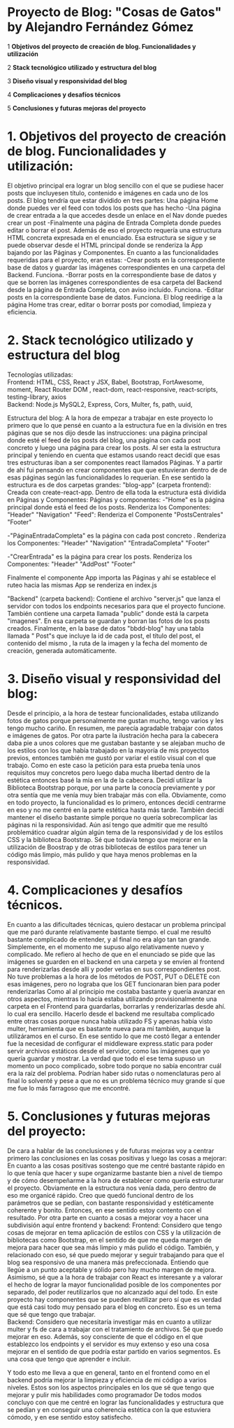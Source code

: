 
# Proyecto de Blog: "Cosas de Gatos" by Alejandro Fernández Gómez

 1  **Objetivos del proyecto de creación de blog. Funcionalidades y utilización**
 
 2  **Stack tecnológico utilizado y estructura del blog**
 
 3  **Diseño visual y responsividad del blog**

 4   **Complicaciones y desafíos técnicos**

 5  **Conclusiones y futuras mejoras del proyecto**



# 1. Objetivos del proyecto de creación de blog. Funcionalidades y utilización:
El objetivo principal era lograr un blog sencillo con el que se pudiese hacer posts que incluyesen título, contenido e imágenes en cada uno de los posts. El blog tendría que estar dividido en tres partes:
Una página Home donde puedes ver el feed con todos los posts que has hecho
-Una página de crear entrada a la que accedes desde un enlace en el Nav donde puedes crear un post
-Finalmente una página de Entrada Completa donde puedes editar o borrar el post. 
Además de eso el proyecto requería una estructura HTML concreta expresada en el enunciado. Esa estructura se sigue y se puede observar desde el HTML principal donde se renderiza la App bajando por las Páginas y Componentes.
En cuanto a las funcionalidades requeridas para el proyecto, eran estas:
-Crear posts en la correspondiente base de datos y guardar las imágenes correspondientes en una carpeta del Backend. Funciona.
-Borrar posts en la correspondiente base de datos y que se borren las imágenes correspondientes de esa carpeta del Backend desde la página de Entrada Completa, con aviso incluído. Funciona.
-Editar posts en la correspondiente base de datos.  Funciona.
El blog reedirige a  la página Home tras crear, editar o borrar posts por comodiad, limpieza y eficiencia.

# 2. Stack tecnológico utilizado y estructura del blog
Tecnologías utilizadas:
<br>
Frontend: HTML, CSS, React y JSX, Babel, Bootstrap, FortAwesome, moment, React Router DOM , react-dom, react-responsive, react-scripts, testing-library, axios
<br>
Backend: Node.js MySQL2, Express, Cors, Multer, fs, path, uuid, 

Estructura del blog:
A la hora de empezar a trabajar en este proyecto lo primero que lo que pensé en cuanto a la estructura fue en la división en tres páginas que se nos dijo desde las instrucciones: una página principal donde esté el feed de los posts del blog, una página con cada post concreto y luego una página para crear los posts.
Al ser esta la estructura principal y teniendo en cuenta que estamos usando react decidí que esas tres estructuras iban a ser componentes react llamados Páginas. Y a partir de ahí fui pensando en crear componentes que que estuvieran dentro de de esas páginas según las funcionalidades lo requerían.
En ese sentido la estructura es de dos carpetas grandes:
"blog-app" (carpeta frontend): Creada con create-react-app. Dentro de ella toda la estructura está dividida en Páginas y Componentes:
Páginas y componentes:
-"Home" es la página principal donde está el feed de los posts. Renderiza los Componentes:
"Header"
"Navigation"
"Feed": Renderiza el Componente "PostsCentrales"
"Footer"

-"PáginaEntradaCompleta" es la página con cada post concreto . Renderiza los Componentes:
"Header"
"Navigation"
"EntradaCompleta"
"Footer"

-"CrearEntrada" es la página para crear los posts. Renderiza los Componentes:
"Header"
"AddPost"
"Footer"

Finalmente el componente App importa las Páginas y ahí se establece el ruteo hacia las mismas
App se renderiza en index.js

"Backend" (carpeta backend):
Contiene el archivo "server.js" que lanza el servidor con todos los endpoints necesarios para que el proyecto funcione.
También contiene una carpeta llamada "public" donde está la carpeta "imagenes". En esa carpeta se guardan y borran las fotos de los posts creados.
Finalmente, en la base de datos "bbdd-blog" hay una tabla llamada " Post"s que incluye la id de cada post, el título del post, el contenido del mismo , la ruta de la imagen y la fecha  del momento de creación, generada automáticamente.

# 3. Diseño visual y responsividad del blog:
Desde el principio, a la hora de testear funcionalidades, estaba utilizando fotos de gatos porque personalmente me gustan mucho, tengo varios y les tengo mucho cariño. En resumen, me parecía agradable trabajar con datos e imágenes de gatos.
Por otra parte la ilustración hecha para la cabecera daba pie a unos colores que me gustaban bastante y se alejaban mucho de los estilos con los que había trabajado en la mayoría de mis proyectos previos, entonces también me gustó por variar el estilo visual con el que trabajo. Como en este caso la petición para esta prueba tenía unos requisitos muy concretos pero luego daba mucha libertad dentro de la estética entonces basé la mía en la de la cabecera.
Decidí utilizar la Biblioteca Bootstrap porque, por una parte la conocía previamente y por otra sentía  que me venía muy bien trabajar más con ella.
Obviamente, como en todo proyecto, la funcionalidad es lo primero, entonces decidí centrarme en eso y no me centré en la parte estética hasta más tarde. También decidí mantener el diseño bastante simple porque no quería sobrecomplicar las páginas ni la responsividad.
Aún así tengo que admitir que me resultó problemático cuadrar algún algún tema de la responsividad y de los estilos CSS y la biblioteca Bootstrap.
Sé que todavía tengo que mejorar en la utilización de Boostrap y de otras bibliotecas de estilos para tener un código más limpio, más pulido y que haya menos problemas en la responsividad. 

# 4. Complicaciones y desafíos técnicos.
En cuanto a las dificultades técnicas, quiero destacar un problema principal que me paró durante relativamente bastante tiempo. el cual me resultó bastante complicado de entender, y al final no era algo tan tan grande. Simplemente,  en el momento me supuso algo relativamente nuevo y complicado.
Me refiero al hecho de que  en el enunciado se pide que las imágenes se guarden en el backend en una carpeta y se envíen al frontend para renderizarlas desde allí y poder verlas en sus correspondientes post. 
No tuve problemas a la hora de los métodos de POST, PUT o DELETE con esas imágenes, pero no lograba que los GET funcionaran bien para poder renderizarlas 
Como al al principio me costaba bastante y quería avanzar en otros aspectos, mientras lo hacía estaba utilizando provisionalmente una carpeta en el Frontend para guardarlas, borrarlas y renderizarlas desde ahí. lo cual era sencillo.
Hacerlo desde el backend me resultaba complicado entre otras cosas porque nunca había utilizado FS y apenas había visto multer, herramienta que es bastante nueva para mí también,  aunque la utilizáramos en el curso.
En ese sentido lo que me costó llegar a entender fue la necesidad de configurar el  middleware express.static para poder servir archivos estáticos desde el servidor, como las imágenes que yo quería guardar y mostrar.
La verdad que todo el ese tema supuso un momento un poco complicado, sobre todo porque no sabía encontrar cuál era la raíz del problema. Podrían haber sido rutas o nomenclaturas pero al final lo solventé y pese a que no es un problema técnico muy grande sí que me fue lo más farragoso que me encontré.

# 5. Conclusiones y futuras mejoras del proyecto: 
De cara a hablar de las conclusiones y de futuras mejoras voy a centrar primero las conclusiones en las cosas positivas y luego las cosas a mejorar:
En cuanto a las cosas positivas sostengo que me centré bastante rápido en lo que tenía que hacer y supe organizarme bastante bien a nivel de tiempo y de cómo desempeñarme a la hora de establecer como quería estructurar el proyecto. Obviamente en la estructura nos venía dada,  pero dentro de eso me organicé rápido.
Creo que quedó funcional dentro de los parámetros que se pedían, con bastante responsividad y estéticamente coherente y bonito. Entonces, en ese sentido estoy contento con el resultado. 
Por otra parte en cuanto a cosas a mejorar voy a hacer una subdivisión aquí entre frontend y backend:
Frontend: 
Considero que tengo cosas de mejorar en tema aplicación de estilos con CSS y la utilización de bibliotecas como Bootstrap, en el sentido de que me queda margen de mejora para hacer que sea más limpio y más pulido el código.
También, y relacionado con eso, sé que puedo mejorar y seguir trabajando para que el blog sea responsivo de una manera más prefeccionada. Entiendo que llegúe a un punto aceptable y sólido pero hay mucho margen de mejora.
Asimismo, sé que a la hora de trabajar con React es interesante y a valorar el hecho de lograr la mayor funcionalidad posible de los componentes por separado, del poder reutilizarlos que no alcanzado aquí del todo. En este proyecto hay componentes que se pueden reutilizar pero sí que es verdad que está casi todo muy pensado para el blog en concreto.  Eso es un tema que sé que tengo que trabajar.  
Backend:
Considero que necesitaría investigar más en cuanto a utilizar multer y fs de cara a trabajar con el tratamiento de archivos. Sé que puedo mejorar en eso.
Además, soy consciente de que el código en el que establezco los endpoints y el servidor es muy extenso y eso una cosa mejorar en el sentido de que podría estar partido en varios segmentos. Es una cosa que tengo que aprender e incluir.


Y todo esto me lleva a que en general, tanto en el frontend como en el backend podría mejorar la limpieza y eficiencia de mi código a varios niveles. Estos son los aspectos principales en los que sé que tengo que mejorar y pulir mis habilidades como programador
De todos modos concluyo con que me centré en lograr las funcionalidades y estructura que se pedían y en conseguir una coherencia estética con la que estuviera cómodo, y en ese sentido estoy satisfecho.
